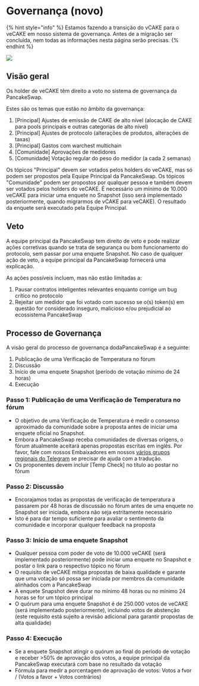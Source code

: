# Governança (novo)



{% hint style="info" %}
Estamos fazendo a transição do vCAKE para o veCAKE em nosso sistema de governança. Antes de a migração ser concluída, nem todas as informações nesta página serão precisas.
{% endhint %}

![](https://1397868517-files.gitbook.io/\~/files/v0/b/gitbook-x-prod.appspot.com/o/spaces%2F-MHREX7DHcljbY5IkjgJ-1972196547%2Fuploads%2FYTV06cKbEYMWcmZtmuzN%2Fimage.png?alt=media\&token=095957a2-dee0-419a-bc74-60ffbfec9a71)

## Visão geral&#x20;

Os holder de veCAKE têm direito a voto no sistema de governança da PancakeSwap.&#x20;

Estes são os temas que estão no âmbito da governança:

1. \[Principal] Ajustes de emissão de CAKE de alto nível (alocação de CAKE para pools principais e outras categorias de alto nível)&#x20;
2. \[Principal] Ajustes de protocolo (alterações de produtos, alterações de taxas)&#x20;
3. \[Principal] Gastos com warchest multichain&#x20;
4. \[Comunidade] Aprovações de medidores&#x20;
5. \[Comunidade] Votação regular do peso do medidor (a cada 2 semanas)

Os tópicos "Principal" devem ser votados pelos holders do veCAKE, mas só podem ser propostos pela Equipe Principal da PancakeSwap. Os tópicos "Comunidade" podem ser propostos por qualquer pessoa e também devem ser votados pelos holders do veCAKE. É necessário um mínimo de 10.000 veCAKE para iniciar uma enquete no Snapshot (isso será implementado posteriormente, quando migrarmos de vCAKE para veCAKE). O resultado da enquete será executado pela Equipe Principal.

## Veto

A equipe principal da PancakeSwap tem direito de veto e pode realizar ações corretivas quando se trata de segurança ou bom funcionamento do protocolo, sem passar por uma enquete Snapshot. No caso de qualquer ação de veto, a equipe principal da PancakeSwap fornecerá uma explicação.&#x20;

As ações possíveis incluem, mas não estão limitadas a:

1. Pausar contratos inteligentes relevantes enquanto corrige um bug crítico no protocolo&#x20;
2. Rejeitar um medidor que foi votado com sucesso se o(s) token(s) em questão for considerado inseguro, malicioso e/ou prejudicial ao ecossistema PancakeSwap

## Processo de Governança

A visão geral do processo de governança dodaPancakeSwap é a seguinte:&#x20;

1. Publicação de uma Verificação de Temperatura no fórum&#x20;
2. Discussão&#x20;
3. Início de uma enquete Snapshot (período de votação mínimo de 24 horas)&#x20;
4. Execução

### Passo 1: Publicação de uma Verificação de Temperatura no fórum&#x20;

* O objetivo de uma Verificação de Temperatura é medir o consenso aproximado da comunidade sobre a proposta antes de iniciar uma enquete oficial no Snapshot.
* Embora a PancakeSwap receba comunidades de diversas origens, o fórum atualmente aceitará apenas propostas escritas em inglês. Por favor, fale com nossos Embaixadores em nossos [vários grupos regionais do Telegram](https://docs.pancakeswap.finance/contact-us/social-accounts-and-communities) se precisar de ajuda com a tradução.
* Os proponentes devem incluir \[Temp Check] no título ao postar no fórum

### Passo 2: Discussão

* Encorajamos todas as propostas de verificação de temperatura a passarem por 48 horas de discussão no fórum antes de uma enquete no Snapshot ser iniciada, embora não seja estritamente necessário
* Isto é para dar tempo suficiente para avaliar o sentimento da comunidade e incorporar qualquer feedback na proposta

### Passo 3: Início de uma enquete Snapshot&#x20;

* Qualquer pessoa com poder de voto de 10.000 veCAKE (será implementado posteriormente) pode iniciar uma enquete no Snapshot e postar o link para o respectivo tópico no fórum&#x20;
* O requisito de veCAKE mitiga propostas de baixa qualidade e garante que uma votação só possa ser iniciada por membros da comunidade alinhados com a PancakeSwap&#x20;
* A enquete Snapshot deve durar no mínimo 48 horas ou no mínimo 24 horas se for um tópico principal&#x20;
* O quórum para uma enquete Snapshot é de 250.000 votos de veCAKE (será implementado posteriormente), incluindo votos de abstenção (este requisito está sujeito a revisão adicional para garantir propostas de alta qualidade)

### Passo 4: Execução

* Se a enquete Snapshot atingir o quórum ao final do período de votação e receber >50% de aprovação dos votos, a equipe principal da PancakeSwap executará com base no resultado da votação&#x20;
* Fórmula para medir a porcentagem de aprovação de votos: Votos a fvor / (Votos a favor + Votos contrários)

